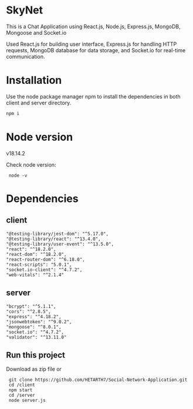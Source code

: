 # SkyNet

This is a Chat Application using React.js, Node.js, Express.js, MongoDB, Mongoose and Socket.io

Used React.js for building user interface, Express.js for handling HTTP requests, MongoDB database for data storage, and Socket.io for real-time communication.

# Installation

Use the node package manager npm to install the dependencies in both client and server directory.

```bash
npm i
```

# Node version

v18.14.2

Check node version:

     node -v

# Dependencies

## client

    "@testing-library/jest-dom": "^5.17.0",
    "@testing-library/react": "^13.4.0",
    "@testing-library/user-event": "^13.5.0",
    "react": "^18.2.0",
    "react-dom": "^18.2.0",
    "react-router-dom": "^6.18.0",
    "react-scripts": "5.0.1",
    "socket.io-client": "^4.7.2",
    "web-vitals": "^2.1.4"

## server

    "bcrypt": "^5.1.1",
    "cors": "^2.8.5",
    "express": "^4.18.2",
    "jsonwebtoken": "^9.0.2",
    "mongoose": "^8.0.1",
    "socket.io": "^4.7.2",
    "validator": "^13.11.0"

## Run this project

Download as zip file
or

     git clone https://github.com/HETARTH7/Social-Network-Application.git
     cd /client
     npm start
     cd /server
     node server.js
